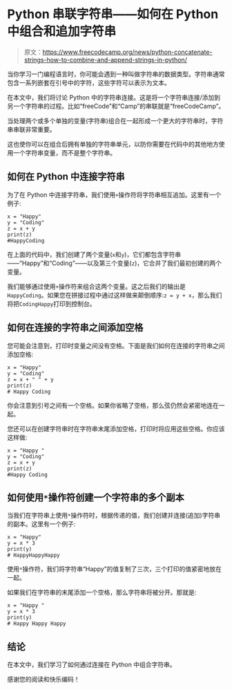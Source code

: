 # Python 串联字符串——如何在 Python 中组合和追加字符串

> 原文：<https://www.freecodecamp.org/news/python-concatenate-strings-how-to-combine-and-append-strings-in-python/>

当你学习一门编程语言时，你可能会遇到一种叫做字符串的数据类型。字符串通常包含一系列嵌套在引号中的字符，这些字符可以表示为文本。

在本文中，我们将讨论 Python 中的字符串连接。这是将一个字符串连接/添加到另一个字符串的过程。比如“freeCode”和“Camp”的串联就是“freeCodeCamp”。

当处理两个或多个单独的变量(字符串)组合在一起形成一个更大的字符串时，字符串串联非常重要。

这也使你可以在组合后拥有单独的字符串单元，以防你需要在代码中的其他地方使用一个字符串变量，而不是整个字符串。

## 如何在 Python 中连接字符串

为了在 Python 中连接字符串，我们使用`+`操作符将字符串相互追加。这里有一个例子:

```
x = "Happy"
y = "Coding"
z = x + y
print(z) 
#HappyCoding
```

在上面的代码中，我们创建了两个变量(`x`和`y`)，它们都包含字符串——“Happy”和“Coding”——以及第三个变量(`z`)，它合并了我们最初创建的两个变量。

我们能够通过使用`+`操作符来组合这两个变量。这之后我们的输出是`HappyCoding`。如果您在拼接过程中通过这样做来颠倒顺序:`z = y + x`，那么我们将把`CodingHappy`打印到控制台。

## 如何在连接的字符串之间添加空格

您可能会注意到，打印时变量之间没有空格。下面是我们如何在连接的字符串之间添加空格:

```
x = "Happy"
y = "Coding"
z = x + " " + y
print(z) 
# Happy Coding
```

你会注意到引号之间有一个空格。如果你省略了空格，那么弦仍然会紧密地连在一起。

您还可以在创建字符串时在字符串末尾添加空格，打印时将应用这些空格。你应该这样做:

```
x = "Happy "
y = "Coding"
z = x + y
print(z) 
#Happy Coding
```

## 如何使用`*`操作符创建一个字符串的多个副本

当我们在字符串上使用`*`操作符时，根据传递的值，我们创建并连接(追加)字符串的副本。这里有一个例子:

```
x = "Happy"
y = x * 3
print(y) 
# HappyHappyHappy
```

使用`*`操作符，我们将字符串“Happy”的值复制了三次，三个打印的值紧密地放在一起。

如果我们在字符串的末尾添加一个空格，那么字符串将被分开。那就是:

```
x = "Happy "
y = x * 3
print(y) 
# Happy Happy Happy
```

## 结论

在本文中，我们学习了如何通过连接在 Python 中组合字符串。

感谢您的阅读和快乐编码！